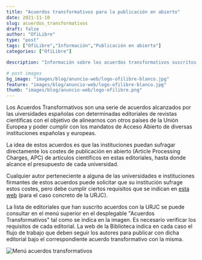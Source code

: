 ```yaml
---
title: "Acuerdos transformativos para la publicación en abierto"
date: 2021-11-10
slug: acuerdos_transformativos
draft: false
author: "OfiLibre"
type: "post"
tags: ["OfiLibre","Información","Publicación en abierto"]
categories: ["OfiLibre"]

description: "Información sobre los acuerdos transformativos suscritos por la URJC son diferentes revistas científicas para la publicación en abierto de artículos científicos"

# post images 
bg_image: "images/blog/anuncio-web/logo-ofilibre-blanco.jpg"
feature: "images/blog/anuncio-web/logo-ofilibre-blanco.jpg"
thumb: "images/blog/anuncio-web/logo-ofilibre.png"
---
```


Los Acuerdos Transformativos son una serie de acuerdos alcanzados por las uiversidades españolas con determinadas editoriales de revistas científicas con el objetivo de alinearnos con otros países de la Unión Europea y poder cumplir con los mandatos de Acceso Abierto de diversas instituciones españolas y europeas.

La idea de estos acuerdos es que las instituciones puedan sufragar directamente los costes de publicación en abierto (Article Processing Charges, APC) de artículos científicos en estas editoriales, hasta donde alcance el presupuesto de cada universidad.

Cualquier autor perteneciente a alguna de las universidades e instituciones firmantes de estos acuerdos puede solicitar que su institución sufrage estos costes, pero debe cumplir ciertos requisitos que se indican en [esta web](https://urjc.libguides.com/publicarabierto/AT) (para el caso concreto de la URJC).

La lista de editoriales que han suscrito acuerdos con la URJC se puede consultar en el menú superior en el desplegable "Acuerdos Transformativos" tal como se indica en la imagen. Es necesario verificar los requisitos de cada editorial. La web de la Biblioteca indica en cada caso el flujo de trabajo que deben seguir los autores para publicar con dicha editorial bajo el correspondiente acuerdo transformativo con la misma.

![Menú acuerdos transformativos](../../images/blog/acuerdos-transformativos/Web-acuerdos-transformativos-burjc.png)

